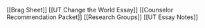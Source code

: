 [[Brag Sheet]]
[[UT Change the World Essay]]
[[Counselor Recommendation Packet]]
[[Research Groups]]
[[UT Essay Notes]]